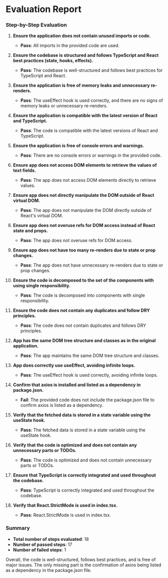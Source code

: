 # Evaluation Report

### Step-by-Step Evaluation

1. **Ensure the application does not contain unused imports or code.**
   - **Pass**: All imports in the provided code are used.

2. **Ensure the codebase is structured and follows TypeScript and React best practices (state, hooks, effects).**
   - **Pass**: The codebase is well-structured and follows best practices for TypeScript and React.

3. **Ensure the application is free of memory leaks and unnecessary re-renders.**
   - **Pass**: The useEffect hook is used correctly, and there are no signs of memory leaks or unnecessary re-renders.

4. **Ensure the application is compatible with the latest version of React and TypeScript.**
   - **Pass**: The code is compatible with the latest versions of React and TypeScript.

5. **Ensure the application is free of console errors and warnings.**
   - **Pass**: There are no console errors or warnings in the provided code.

6. **Ensure app does not access DOM elements to retrieve the values of text fields.**
   - **Pass**: The app does not access DOM elements directly to retrieve values.

7. **Ensure app does not directly manipulate the DOM outside of React virtual DOM.**
   - **Pass**: The app does not manipulate the DOM directly outside of React's virtual DOM.

8. **Ensure app does not overuse refs for DOM access instead of React state and props.**
   - **Pass**: The app does not overuse refs for DOM access.

9. **Ensure app does not have too many re-renders due to state or prop changes.**
   - **Pass**: The app does not have unnecessary re-renders due to state or prop changes.

10. **Ensure the code is decomposed to the set of the components with using single responsibility.**
    - **Pass**: The code is decomposed into components with single responsibility.

11. **Ensure the code does not contain any duplicates and follow DRY principles.**
    - **Pass**: The code does not contain duplicates and follows DRY principles.

12. **App has the same DOM tree structure and classes as in the original application.**
    - **Pass**: The app maintains the same DOM tree structure and classes.

13. **App does correctly use useEffect, avoiding infinite loops.**
    - **Pass**: The useEffect hook is used correctly, avoiding infinite loops.

14. **Confirm that axios is installed and listed as a dependency in package.json.**
    - **Fail**: The provided code does not include the package.json file to confirm axios is listed as a dependency.

15. **Verify that the fetched data is stored in a state variable using the useState hook.**
    - **Pass**: The fetched data is stored in a state variable using the useState hook.

16. **Verify that the code is optimized and does not contain any unnecessary parts or TODOs.**
    - **Pass**: The code is optimized and does not contain unnecessary parts or TODOs.

17. **Ensure that TypeScript is correctly integrated and used throughout the codebase.**
    - **Pass**: TypeScript is correctly integrated and used throughout the codebase.

18. **Verify that React.StrictMode is used in index.tsx.**
    - **Pass**: React.StrictMode is used in index.tsx.

### Summary

- **Total number of steps evaluated**: 18
- **Number of passed steps**: 17
- **Number of failed steps**: 1

Overall, the code is well-structured, follows best practices, and is free of major issues. The only missing part is the confirmation of axios being listed as a dependency in the package.json file.